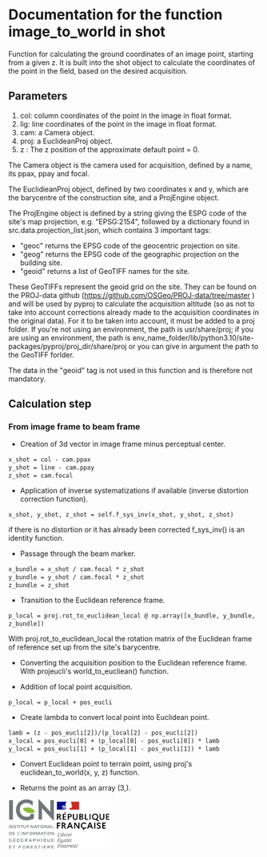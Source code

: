 # Documentation for the function image_to_world in shot

Function for calculating the ground coordinates of an image point, starting from a given z.
It is built into the shot object to calculate the coordinates of the point in the field, based on the desired acquisition.

## Parameters

1. col: column coordinates of the point in the image in float format.
2. lig: line coordinates of the point in the image in float format.
3. cam: a Camera object.
4. proj: a EuclideanProj object.
5. z : The z position of the approximate default point = 0.

The Camera object is the camera used for acquisition, defined by a name, its ppax, ppay and focal.

The EuclidieanProj object, defined by two coordinates x and y, which are the barycentre of the construction site, and a ProjEngine object.

The ProjEngine object is defined by a string giving the ESPG code of the site's map projection, e.g. "EPSG:2154", followed by a dictionary found in src.data.projection_list.json, which contains 3 important tags:
 * "geoc" returns the EPSG code of the geocentric projection on site.
 * "geog" returns the EPSG code of the geographic projection on the building site.
 * "geoid" returns a list of GeoTIFF names for the site.

These GeoTIFFs represent the geoid grid on the site. They can be found on the PROJ-data github (https://github.com/OSGeo/PROJ-data/tree/master ) and will be used by pyproj to calculate the acquisition altitude (so as not to take into account corrections already made to the acquisition coordinates in the original data). For it to be taken into account, it must be added to a proj folder. If you're not using an environment, the path is usr/share/proj; if you are using an environment, the path is env_name_folder/lib/python3.10/site-packages/pyproj/proj_dir/share/proj or you can give in argument the path to the GeoTIFF forlder.

The data in the "geoid" tag is not used in this function and is therefore not mandatory.

## Calculation step

### From image frame to beam frame

* Creation of 3d vector in image frame minus perceptual center.
```
x_shot = col - cam.ppax
y_shot = line - cam.ppay
z_shot = cam.focal
```

* Application of inverse systematizations if available (inverse distortion correction function).
```
x_shot, y_shot, z_shot = self.f_sys_inv(x_shot, y_shot, z_shot)
```
if there is no distortion or it has already been corrected f_sys_inv() is an identity function.

* Passage through the beam marker.
```
x_bundle = x_shot / cam.focal * z_shot
y_bundle = y_shot / cam.focal * z_shot
z_bundle = z_shot
```

* Transition to the Euclidean reference frame.
```
p_local = proj.rot_to_euclidean_local @ np.array([x_bundle, y_bundle, z_bundle])
```
With proj.rot_to_euclidean_local the rotation matrix of the Euclidean frame of reference set up from the site's barycentre.

* Converting the acquisition position to the Euclidean reference frame. With projeucli's world_to_eucliean() function.

* Addition of local point acquisition.
```
p_local = p_local + pos_eucli
```

* Create lambda to convert local point into Euclidean point.
```
lamb = (z - pos_eucli[2])/(p_local[2] - pos_eucli[2])
x_local = pos_eucli[0] + (p_local[0] - pos_eucli[0]) * lamb
y_local = pos_eucli[1] + (p_local[1] - pos_eucli[1]) * lamb
```

* Convert Euclidean point to terrain point, using proj's euclidean_to_world(x, y, z) function.

* Returns the point as an array (3,).

![logo ign](../logo/logo_ign.png) ![logo fr](../logo/Republique_Francaise_Logo.png)